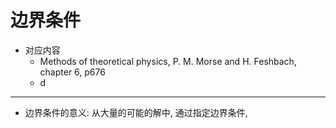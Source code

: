 # 边界条件

* 对应内容
	* Methods of theoretical physics, P. M. Morse and H. Feshbach, chapter 6, p676
	* d

___

* 边界条件的意义: 从大量的可能的解中, 通过指定边界条件, 
<!--stackedit_data:
eyJoaXN0b3J5IjpbOTE2MzQyNzU3LDQyNDQyNjYzXX0=
-->
